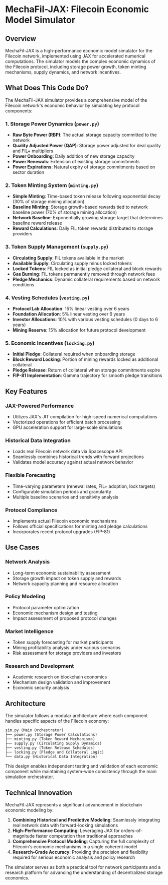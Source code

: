 # MechaFil-JAX: Filecoin Economic Model Simulator

## Overview

MechaFil-JAX is a high-performance economic model simulator for the Filecoin network, implemented using JAX for accelerated numerical computations. The simulator models the complex economic dynamics of the Filecoin protocol, including storage power growth, token minting mechanisms, supply dynamics, and network incentives.

## What Does This Code Do?

The MechaFil-JAX simulator provides a comprehensive model of the Filecoin network's economic behavior by simulating key protocol components:

### 1. **Storage Power Dynamics** (`power.py`)
- **Raw Byte Power (RBP)**: The actual storage capacity committed to the network
- **Quality Adjusted Power (QAP)**: Storage power adjusted for deal quality and FIL+ multipliers
- **Power Onboarding**: Daily addition of new storage capacity
- **Power Renewals**: Extension of existing storage commitments
- **Power Expirations**: Natural expiry of storage commitments based on sector duration

### 2. **Token Minting System** (`minting.py`)
- **Simple Minting**: Time-based token release following exponential decay (30% of storage mining allocation)
- **Baseline Minting**: Storage growth-based rewards tied to network baseline power (70% of storage mining allocation)
- **Network Baseline**: Exponentially growing storage target that determines baseline reward release
- **Reward Calculations**: Daily FIL token rewards distributed to storage providers

### 3. **Token Supply Management** (`supply.py`)
- **Circulating Supply**: FIL tokens available in the market
- **Available Supply**: Circulating supply minus locked tokens
- **Locked Tokens**: FIL locked as initial pledge collateral and block rewards
- **Gas Burning**: FIL tokens permanently removed through network fees
- **Pledge Mechanics**: Dynamic collateral requirements based on network conditions

### 4. **Vesting Schedules** (`vesting.py`)
- **Protocol Lab Allocation**: 15% linear vesting over 6 years
- **Foundation Allocation**: 5% linear vesting over 6 years
- **Investor Allocations**: 10% with various vesting schedules (0 days to 6 years)
- **Mining Reserve**: 15% allocation for future protocol development

### 5. **Economic Incentives** (`locking.py`)
- **Initial Pledge**: Collateral required when onboarding storage
- **Block Reward Locking**: Portion of mining rewards locked as additional collateral
- **Pledge Release**: Return of collateral when storage commitments expire
- **FIP-81 Implementation**: Gamma trajectory for smooth pledge transitions

## Key Features

### **JAX-Powered Performance**
- Utilizes JAX's JIT compilation for high-speed numerical computations
- Vectorized operations for efficient batch processing
- GPU acceleration support for large-scale simulations

### **Historical Data Integration**
- Loads real Filecoin network data via Spacescope API
- Seamlessly combines historical trends with forward projections
- Validates model accuracy against actual network behavior

### **Flexible Forecasting**
- Time-varying parameters (renewal rates, FIL+ adoption, lock targets)
- Configurable simulation periods and granularity
- Multiple baseline scenarios and sensitivity analysis

### **Protocol Compliance**
- Implements actual Filecoin economic mechanisms
- Follows official specifications for minting and pledge calculations
- Incorporates recent protocol upgrades (FIP-81)

## Use Cases

### **Network Analysis**
- Long-term economic sustainability assessment
- Storage growth impact on token supply and rewards
- Network capacity planning and resource allocation

### **Policy Modeling**
- Protocol parameter optimization
- Economic mechanism design and testing
- Impact assessment of proposed protocol changes

### **Market Intelligence**
- Token supply forecasting for market participants
- Mining profitability analysis under various scenarios
- Risk assessment for storage providers and investors

### **Research and Development**
- Academic research on blockchain economics
- Mechanism design validation and improvement
- Economic security analysis

## Architecture

The simulator follows a modular architecture where each component handles specific aspects of the Filecoin economy:

```
sim.py (Main Orchestrator)
├── power.py (Storage Power Calculations)
├── minting.py (Token Reward Mechanisms)
├── supply.py (Circulating Supply Dynamics)
├── vesting.py (Token Release Schedules)
├── locking.py (Pledge and Collateral Logic)
└── data.py (Historical Data Integration)
```

This design enables independent testing and validation of each economic component while maintaining system-wide consistency through the main simulation orchestrator.

## Technical Innovation

MechaFil-JAX represents a significant advancement in blockchain economic modeling by:

1. **Combining Historical and Predictive Modeling**: Seamlessly integrating real network data with forward-looking simulations
2. **High-Performance Computing**: Leveraging JAX for orders-of-magnitude faster computation than traditional approaches
3. **Comprehensive Protocol Modeling**: Capturing the full complexity of Filecoin's economic mechanisms in a single coherent model
4. **Research-Grade Accuracy**: Providing the precision and flexibility required for serious economic analysis and policy research

The simulator serves as both a practical tool for network participants and a research platform for advancing the understanding of decentralized storage economics.